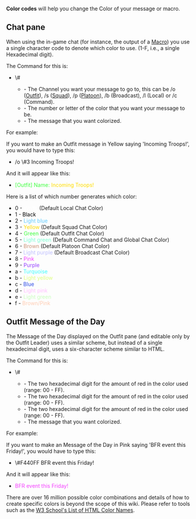 **Color codes** will help you change the Color of your message or macro.

## Chat pane

When using the in-game chat (for instance, the output of a
[Macro](../etc/Macro.md)) you use a single character code to denote
which color to use. (1-F, i.e., a single Hexadecimal digit).

The Command for this is:

- <Channel> \\#<hexdigit> <message>
  - <Channel> - The Channel you want your message to go to, this can
    be /o ([Outfit](../terminology/Outfit.md)), /s
    ([Squad](../terminology/Squad.md)), /p ([Platoon](../terminology/Platoon.md)),
    /b (Broadcast), /l (Local) or /c (Command).
  - <hexdigit> - The number or letter of the color that you want
    your message to be.
  - <message> - The message that you want colorized.

For example:

If you want to make an Outfit message in Yellow saying 'Incoming
Troops!', you would have to type this:

- /o \\#3 Incoming Troops!

And it will appear like this:

- <FONT Color=#40FE40>\[Outfit\] Name:</font>
  <FONT Color=#FFDC00>Incoming Troops!</font>

Here is a list of which number generates which color:

- 0 - <FONT Color=#FFFFFF>White</font> (Default Local Chat Color)
- 1 - <FONT Color=#000000>Black</font>
- 2 - <FONT Color=#66CCFF>Light blue</font>
- 3 - <FONT Color=#FFDC00>Yellow</font> (Default Squad Chat Color)
- 4 - <FONT Color=#40FE40>Green</font> (Default Outfit Chat Color)
- 5 - <FONT Color=#80FED3>Light green</font> (Default Command Chat and
  Global Chat Color)
- 6 - <FONT Color=#CB967A>Brown</font> (Default Platoon Chat Color)
- 7 - <FONT Color=#BFBFFE>Light purple</font> (Default Broadcast Chat
  Color)
- 8 - <FONT Color=#F440FF>Pink</font>
- 9 - <FONT Color=#9640FF>Purple</font>
- a - <FONT Color=#40FCFE>Turquoise</font>
- b - <FONT Color=#DEFE7F>Light yellow</font>
- c - <FONT Color=#2E4CE6>Blue</font>
- d - <FONT Color=#FFBFFF>Light pink</font>
- e - <FONT Color=#C9FEBE>Light green</font>
- f - <FONT Color=#FFCCB2>Brown/Pink</font>

## Outfit Message of the Day

The Message of the Day displayed on the Outfit pane (and editable only
by the Outfit Leader) uses a similar scheme, but instead of a single
hexadecimal digit, uses a six-character scheme similar to HTML.

The Command for this is:

- \\#<red><green><blue> <message>
  - <red> - The two hexadecimal digit for the amount of red in the
    color used (range: 00 - FF).
  - <green> - The two hexadecimal digit for the amount of red in the
    color used (range: 00 - FF).
  - <blue> - The two hexadecimal digit for the amount of red in the
    color used (range: 00 - FF).
  - <message> - The message that you want colorized.

For example:

If you want to make an Message of the Day in Pink saying 'BFR event this
Friday!', you would have to type this:

- \\#F440FF BFR event this Friday!

And it will appear like this:

- <FONT Color=#F440FF>BFR event this Friday!</font>

There are over 16 million possible color combinations and details of how
to create specific colors is beyond the scope of this wiki. Please refer
to tools such as the [W3 School's List of HTML Color
Names](http://www.w3schools.com/tags/ref_colornames.asp).

<!--[Category:Commands](Category:Commands.md)-->
